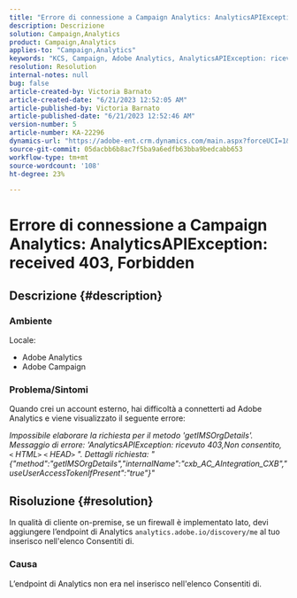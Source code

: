```yaml
---
title: "Errore di connessione a Campaign Analytics: AnalyticsAPIException: received 403, Forbidden"
description: Descrizione
solution: Campaign,Analytics
product: Campaign,Analytics
applies-to: "Campaign,Analytics"
keywords: "KCS, Campaign, Adobe Analytics, AnalyticsAPIException: ricevuto 403, Non consentito, errore, creazione account esterno"
resolution: Resolution
internal-notes: null
bug: false
article-created-by: Victoria Barnato
article-created-date: "6/21/2023 12:52:05 AM"
article-published-by: Victoria Barnato
article-published-date: "6/21/2023 12:52:46 AM"
version-number: 5
article-number: KA-22296
dynamics-url: "https://adobe-ent.crm.dynamics.com/main.aspx?forceUCI=1&pagetype=entityrecord&etn=knowledgearticle&id=4ea421d6-cd0f-ee11-8f6d-6045bd006149"
source-git-commit: 05dacbb6b8ac7f5ba9a6edfb63bba9bedcabb653
workflow-type: tm+mt
source-wordcount: '108'
ht-degree: 23%

---
```


# Errore di connessione a Campaign Analytics: AnalyticsAPIException: received 403, Forbidden

## Descrizione {#description}


### <b>Ambiente</b>

Locale:

- Adobe Analytics
- Adobe Campaign


### Problema/Sintomi

Quando crei un account esterno, hai difficoltà a connetterti ad Adobe Analytics e viene visualizzato il seguente errore:

*Impossibile elaborare la richiesta per il metodo &#39;getIMSOrgDetails&#39;. Messaggio di errore: &#39;AnalyticsAPIException: ricevuto 403,Non consentito, `<` HTML`>` `<` HEAD`>` &quot;. Dettagli richiesta: &quot;{&quot;method&quot;:&quot;getIMSOrgDetails&quot;,&quot;internalName&quot;:&quot;cxb_AC_AIntegration_CXB&quot;,&quot;useUserAccessTokenIfPresent&quot;:&quot;true&quot;}&quot;*


## Risoluzione {#resolution}


In qualità di cliente on-premise, se un firewall è implementato lato, devi aggiungere l’endpoint di Analytics `analytics.adobe.io/discovery/me` al tuo inserisco nell&#39;elenco Consentiti di.

### Causa

L’endpoint di Analytics non era nel inserisco nell&#39;elenco Consentiti di.
